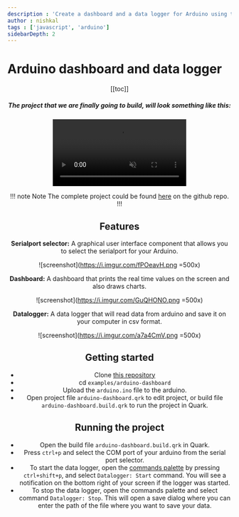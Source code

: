 ```yaml
---
description : 'Create a dashboard and a data logger for Arduino using the serialport library.'
author : nishkal
tags : ['javascript', 'arduino']
sidebarDepth: 2
---
```


# Arduino dashboard and data logger

<Header />

[[toc]]

##### The project that we are finally going to build, will look something like this:

<video muted autoplay loop style="max-width:100%; height:auto" name="media" crossOrigin="anonymous">
  <source src="https://i.imgur.com/4wnBfnx.mp4" type="video/mp4">
  Your browser does not support the video tag.
</video> 

!!! note Note
The complete project could be found [here](https://github.com/Nishkalkashyap/Quark-samples/tree/master/examples/arduino-dashboard) on the github repo.
!!!

## Features
__Serialport selector:__ A graphical user interface component that allows you to select the serialport for your Arduino.

![screenshot](https://i.imgur.com/fPOeavH.png =500x)

__Dashboard:__ A dashboard that prints the real time values on the screen and also draws charts.

![screenshot](https://i.imgur.com/GuQHONO.png =500x)

__Datalogger:__ A data logger that will read data from arduino and save it on your computer in csv format.

![screenshot](https://i.imgur.com/a7a4CmV.png =500x)

## Getting started
* Clone [this repository](https://github.com/Nishkalkashyap/Quark-samples/tree/master/examples/arduino-dashboard)
* cd `examples/arduino-dashboard`
* Upload the `arduino.ino` file to the arduino.
* Open project file `arduino-dashboard.qrk` to edit project, or build file `arduino-dashboard.build.qrk` to run the project in Quark.

## Running the project
* Open the build file `arduino-dashboard.build.qrk` in Quark.
* Press `ctrl+p` and select the COM port of your arduino from the serial port selector.
* To start the data logger, open the [commands palette](/guide/quark-ide.html#command-palette) by pressing `ctrl+shift+p`, and select `Datalogger: Start` command. You will see a notification on the bottom right of your screen if the logger was started.
* To stop the data logger, open the commands palette and select command `Datalogger: Stop`. This will open a save dialog where you can enter the path of the file where you want to save your data.
